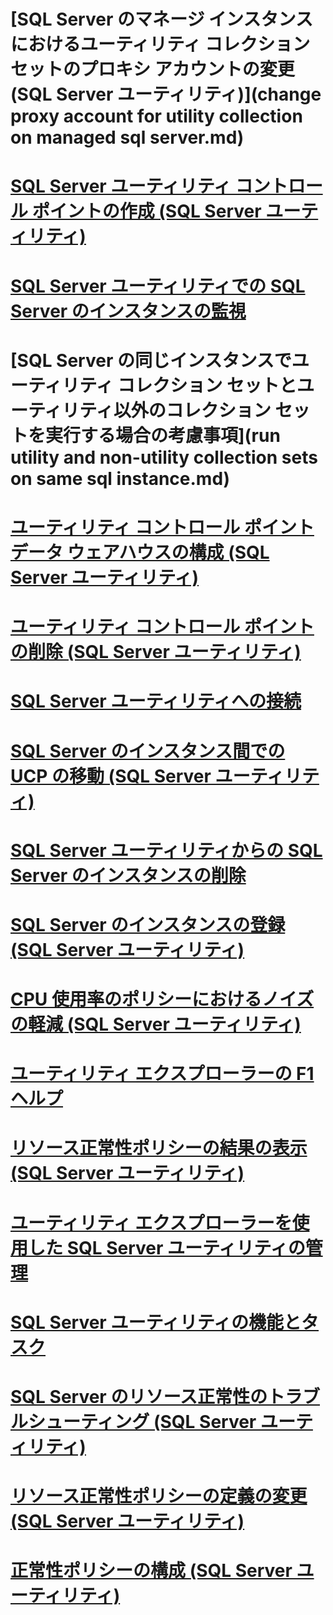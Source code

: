 # [SQL Server のマネージ インスタンスにおけるユーティリティ コレクション セットのプロキシ アカウントの変更 (SQL Server ユーティリティ)](change proxy account for utility collection on managed sql server.md)
# [SQL Server ユーティリティ コントロール ポイントの作成 (SQL Server ユーティリティ)](create-a-sql-server-utility-control-point-sql-server-utility.md)
# [SQL Server ユーティリティでの SQL Server のインスタンスの監視](monitor-instances-of-sql-server-in-the-sql-server-utility.md)
# [SQL Server の同じインスタンスでユーティリティ コレクション セットとユーティリティ以外のコレクション セットを実行する場合の考慮事項](run utility and non-utility collection sets on same sql instance.md)
# [ユーティリティ コントロール ポイント データ ウェアハウスの構成 (SQL Server ユーティリティ)](configure-your-utility-control-point-data-warehouse-sql-server-utility.md)
# [ユーティリティ コントロール ポイントの削除 (SQL Server ユーティリティ)](remove-a-utility-control-point-sql-server-utility.md)
# [SQL Server ユーティリティへの接続](connect-to-a-sql-server-utility.md)
# [SQL Server のインスタンス間での UCP の移動 (SQL Server ユーティリティ)](move-a-ucp-from-one-instance-of-sql-server-to-another-sql-server-utility.md)
# [SQL Server ユーティリティからの SQL Server のインスタンスの削除](remove-an-instance-of-sql-server-from-the-sql-server-utility.md)
# [SQL Server のインスタンスの登録 (SQL Server ユーティリティ)](enroll-an-instance-of-sql-server-sql-server-utility.md)
# [CPU 使用率のポリシーにおけるノイズの軽減 (SQL Server ユーティリティ)](reduce-noise-in-cpu-utilization-policies-sql-server-utility.md)
# [ユーティリティ エクスプローラーの F1 ヘルプ](ユーティリティ-エクスプローラーの-f1-ヘルプ.md)
# [リソース正常性ポリシーの結果の表示 (SQL Server ユーティリティ)](view-resource-health-policy-results-sql-server-utility.md)
# [ユーティリティ エクスプローラーを使用した SQL Server ユーティリティの管理](use-utility-explorer-to-manage-the-sql-server-utility.md)
# [SQL Server ユーティリティの機能とタスク](sql-server-utility-features-and-tasks.md)
# [SQL Server のリソース正常性のトラブルシューティング (SQL Server ユーティリティ)](troubleshoot-sql-server-resource-health-sql-server-utility.md)
# [リソース正常性ポリシーの定義の変更 (SQL Server ユーティリティ)](modify-a-resource-health-policy-definition-sql-server-utility.md)
# [正常性ポリシーの構成 (SQL Server ユーティリティ)](configure-health-policies-sql-server-utility.md)
